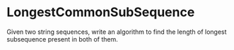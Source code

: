 # LongestCommonSubSequence
Given two string sequences, write an algo­rithm to find the length of longest sub­se­quence present in both of them.
